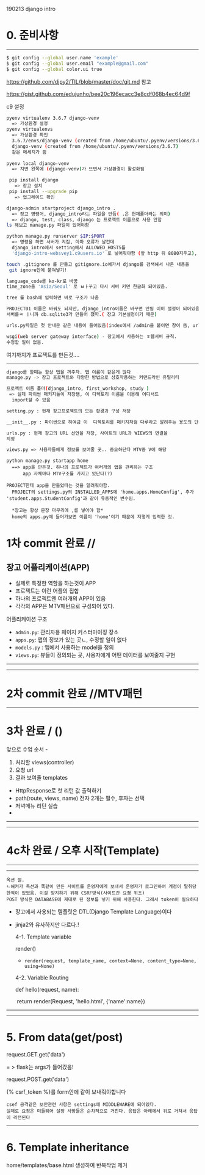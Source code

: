 190213 django intro

# 0. 준비사항

---

```bash
$ git config --global user.name 'example'
$ git config --global user.email "example@gmail.com"
$ git config --global color.ui true

```

https://github.com/djpy2/TIL/blob/master/doc/git.md 참고

https://gist.github.com/edujunho/bee20c196ecacc3e8cdf068b4ec64d9f

c9 설정

```bash
pyenv virtualenv 3.6.7 django-venv
  => 가상환경 설정
pyenv virtualenvs
  => 가상환경 확인
  3.6.7/envs/django-venv (created from /home/ubuntu/.pyenv/versions/3.6.7)
  django-venv (created from /home/ubuntu/.pyenv/versions/3.6.7)
  같은 메세지가 뜸
 
pyenv local django-venv 
  => 치면 왼쪽에 (django-venv)가 뜨면서 가상환경이 활성화됨

 pip install django
   => 장고 설치
 pip install --upgrade pip
   => 업그레이드 확인
```



```bash
django-admin startproject django_intro .
  => 장고 명령어, django_intro라는 파일을 만듬( .은 현재폴더라는 의미)
  => django, test, class, django 는 프로젝트 이름으로 사용 안함
ls 해보고 manage.py 파일이 있어야함

python manage.py runserver $IP:$PORT
  => 명령을 하면 서버가 켜짐, 아마 오류가 날건데
  django_intro에서 setting에서 ALLOWED_HOSTS를
  'django-intro-websvey1.c9users.io' 로 넣어줘야함 (앞 http 뒤 8080지우고), c9에서만 해야하는 설정 !
```



```bash
touch .gitignore 를 만들고 gitignore.io에가서 django를 검색해서 나온 내용을 
 git ignore안에 붙여넣기!

language_code를 ko-kr로 바꿈
time_zone을 'Asia/Seoul' 로 ㅂㅏ꾸고 다시 서버 키면 한글화 되어있음.

tree 를 bash에 입력하면 바로 구조가 나옴

PROJECT01 이름은 바꿔도 되지만, django_intro이름은 바꾸면 안됨 이미 설정이 되어있음
서버를ㅋ ㅣ니까 db.sqlite3가 만들어 졌따.( 장고 기본설정이기 때문)

urls.py파일은 첫 안내문 같은 내용이 들어있음(index에서 /admin을 붙이면 창이 뜸, url에 설정 되어있다.)

wsgi(web server gateway interface) - 장고에서 사용하는 ㅎ웹서버 규칙.
수정할 일이 없음.
```

여기까지가 프로젝트를 만든것....

---

```bash
django를 할때는 할상 탭을 꺼주자. 탭 이름이 같은게 많다
manage.py -> 장고 프로젝트와 다양한 방법으로 상호작용하는 커맨드라인 유틸리티

프로젝트 이름 폴더(django_intro, first_workshop, study )
 => 실제 파이썬 패키지들이 저장됌, 이 디렉토리 이름을 이용해 어디서드
  import할 수 있음

setting.py : 현재 장고프로젝트의 모든 황경과 구성 저장

__init__.py : 파이썬으로 하여금 이  디렉토리를 패키지처럼 다루라고 알려주는 용도의 단순한 빈 파일

urls.py : 현재 장고의 URL 선언을 저장, 사이트의 URL과 WIEWS의 연결을
지정

views.py => 사용자들에게 정보를 보여줄 곳.. 중요하단다 MTV중 V에 해당
```



```django
python manage.py startapp home
  ==> app을 만든것. 하나의 프로젝트가 여러개의 앱을 관리하는 구조
	  app 자체마다 MTV구조를 가지고 있단다(?)

PROJECT한테 app을 만들었따는 것을 알려줘야함. 
  PROJECT의 settings.py의 INSTALLED_APPS에 'home.apps.HomeConfig', 추가
'student.apps.StudentConfig'과 같이 유동적인 변수임.

  *장고는 항상 문장 마무리에 ,를 넣어야 함*
  home의 apps.py에 들어가보면 이름이 'home'이기 때문에 저렇게 입력한 것.
```

# 1차 commit 완료 // 



## 장고 어플리케이션(APP)

- 실제로 특정한 역할을 하는것이 APP
- 프로젝트는 이런 어플의 집합
- 하나의 프로젝트엔 여러개의 APP이 있음
- 각각의 APP은 MTV패턴으로 구성되어 있다.



어플리케이션 구조

- `admin.py`: 관리자용 페이지 커스터마이징 장소
- `apps.py`: 앱의 정보가 있는 곳ㄴ, 수정할 일이 없다
- `models.py` : 앱에서 사용하는 model을 정의
- `views.py`: 뷰들이 정의되는 곳, 사용자에게 어떤 데이터를 보여줄지 구현

---

---

# 2차 commit 완료 //MTV패턴

---

# 3차 완료 / ()

앞으로 수업 순서 - 

1. 처리할 views(controller)
2. 요청 url
3. 결과 보여줄 templates



-  HttpResponse로 첫 리턴 값 출력하기
- path(route, views, name) 전자 2개는 필수, 후자는 선택
- 저녁메뉴 리턴 실습
- 

---

---

# 4c차 완료 / 오후 시작(Template)

---

---

```
옥션 썰.
ㄴ해커가 옥션과 똑같이 만든 사이트를 운영자에게 보내서 운영자가 로그인하여 계정이 탈취당한적이 있었음. 이걸 방지하기 위해 CSRF방식(사이트간 요쳥 위조)
POST 방식은 DATABASE에 제대로 된 정보를 넣기 위해 사용한다. 그래서 token이 필요하다

```

- 장고에서 사용되는 템플릿은 DTL(Django Template Language)이다

- jinja2와 유사하지만 다르다.!

  4-1.  Template variable

  render()

  - `render(request, template_name, context=None, content_type=None, using=None)`

  4-2. Variable Routing

  def hello(request, name):

  ​	return render(Request, 'hello.html', {'name':name})

----

-----

# 5. From data(get/post)

request.GET.get('data') 

  = > flask는 args가 들어갔음!

request.POST.get('data')

{% csrf_token %}를 form안에 같이 보내줘야합니다

  ```
csef 공격같은 보안관련 사항은 settings에 MIDDLEWARE에 되어있다.
실제로 요청은 미들웨어 설정 사항들은 순차적으로 거친다. 응답은 아래에서 위로 거쳐서 응답이 리턴된다
  ```

---

# 6. Template inheritance

home/templates/base.html 생성하여 반복작업 제거

